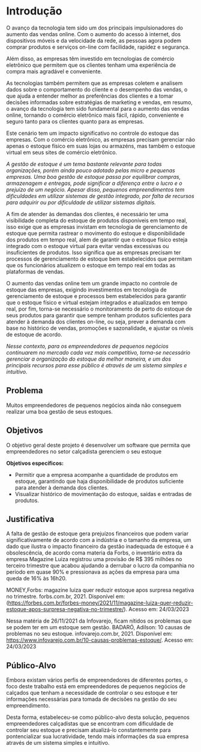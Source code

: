 # Introdução

O avanço da tecnologia tem sido um dos principais impulsionadores do aumento das vendas online. Com o aumento do acesso à internet, dos dispositivos móveis e da velocidade da rede, as pessoas agora podem comprar produtos e serviços on-line com facilidade, rapidez e segurança.

Além disso, as empresas têm investido em tecnologias de comércio eletrônico que permitem que os clientes tenham uma experiência de compra mais agradável e conveniente. 

As tecnologias também permitem que as empresas coletem e analisem dados sobre o comportamento do cliente e o desempenho das vendas, o que ajuda a entender melhor as preferências dos clientes e a tomar decisões informadas sobre estratégias de marketing e vendas, em resumo, o avanço da tecnologia tem sido fundamental para o aumento das vendas online, tornando o comércio eletrônico mais fácil, rápido, conveniente e seguro tanto para os clientes quanto para as empresas.

Este cenário tem um impacto significativo no controle do estoque das empresas. Com o comércio eletrônico, as empresas precisam gerenciar não apenas o estoque físico em suas lojas ou armazéns, mas também o estoque virtual em seus sites de comércio eletrônico.

_A gestão de estoque é um tema bastante relevante para todas organizações, porém ainda pouco adotado pelas micro e pequenas empresas. Uma boa gestão de estoque passa por equilibrar compras, armazenagem e entregas, pode significar a diferença entre o lucro e o prejuízo de um negócio. Apesar disso, pequenos empreendimentos tem dificuldades em utilizar sistemas de gestão integrado, por falta de recursos para adquirir ou por dificuldade de utilizar sistemas digitais._

A fim de atender às demandas dos clientes, é necessário ter uma visibilidade completa do estoque de produtos disponíveis em tempo real, isso exige que as empresas invistam em tecnologia de gerenciamento de estoque que permita rastrear o movimento do estoque e disponibilidade dos produtos em tempo real, alem de garantir que o estoque físico esteja integrado com o estoque virtual para evitar vendas excessivas ou insuficientes de produtos. Isso significa que as empresas precisam ter processos de gerenciamento de estoque bem estabelecidos que permitam que os funcionários atualizem o estoque em tempo real em todas as plataformas de vendas.

O aumento das vendas online tem um grande impacto no controle de estoque das empresas, exigindo investimentos em tecnologia de gerenciamento de estoque e processos bem estabelecidos para garantir que o estoque físico e virtual estejam integrados e atualizados em tempo real, por fim, torna-se necessário o monitoramento de perto do estoque de seus produtos para garantir que sempre tenham produtos suficientes para atender à demanda dos clientes on-line, ou seja, prever a demanda com base no histórico de vendas, promoções e sazonalidade, e ajustar os níveis de estoque de acordo.

_Nesse contexto, para os empreendedores de pequenos negócios continuarem no mercado cada vez mais competitivo, torna-se necessário gerenciar a organização do estoque da melhor maneira, e um dos principais recursos para esse público é através de um sistema simples e intuitivo._

## Problema

Muitos empreendedores de pequenos negócios ainda não conseguem realizar uma boa gestão de seus estoques.

## Objetivos

O objetivo geral deste projeto é desenvolver um software que permita que empreendedores no setor calçadista gerenciem o seu estoque 

**Objetivos específicos:**
- Permitir que a empresa acompanhe a quantidade de produtos em estoque, garantindo que haja disponibilidade de produtos suficiente para atender à demanda dos clientes.
- Visualizar histórico de movimentação do estoque, saídas e entradas de produtos. 

## Justificativa

A falta de gestão de estoque gera prejuízos financeiros que podem variar significativamente de acordo com a indústria e o tamanho da empresa, um dado que ilustra o impacto financeiro da gestão inadequada de estoque é a obsolescência, de acordo coma materia da Forbs, o inventário extra da empresa Magazine Luiza registrou uma provisão de R$ 395 milhões no terceiro trimestre que acabou ajudando a derrubar o lucro da companhia no período em quase 90% e pressionava as ações da empresa para uma queda de 16% às 16h20.

MONEY,Forbs: magazine luiza quer reduzir estoque apos surpresa negativa no trimestre. forbs.com.br, 2021. Disponível em: (https://forbes.com.br/forbes-money/2021/11/magazine-luiza-quer-reduzir-estoque-apos-surpresa-negativa-no-trimestre/). Acesso em: 24/03/2023  

Nessa matéria de 26/11/2021 da Infovarejo, ficam nítidos os problemas que se podem ter em um estoque sem gestão.
BADARÓ, Adilson: 10 causas de problemas no seu estoque. infovarejo.com.br, 2021. Disponível em: https://www.infovarejo.com.br/10-causas-problemas-estoque/. Acesso em: 24/03/2023


## Público-Alvo

Embora existam vários perfis de empreendedores de diferentes portes, o foco deste trabalho está em empreendedores de pequenos negócios de calçados que tenham a necessidade de controlar o seu estoque e ter informações necessárias para tomada de decisões na gestão do seu empreendimento. 

Desta forma, estabeleceu-se como público-alvo desta solução, pequenos empreendedores calçadistas que se encontram com dificuldade de controlar seu estoque e precisam atualizá-lo constantemente para pontencializar sua lucratividade, tendo mais informações da sua empresa através de um sistema simples e intuitivo.

